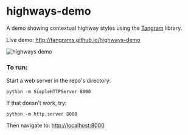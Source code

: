 # highways-demo

A demo showing contextual highway styles using the [Tangram](http://github.com/tangrams/tangram) library.

Live demo: http://tangrams.github.io/highways-demo

![highways demo](https://cloud.githubusercontent.com/assets/459970/5781837/ece89c72-9d83-11e4-93e2-757c464c1278.png)

### To run:

Start a web server in the repo's directory:

    python -m SimpleHTTPServer 8000
    
If that doesn't work, try:

    python -m http.server 8000
    
Then navigate to: [http://localhost:8000](http://localhost:8000)

